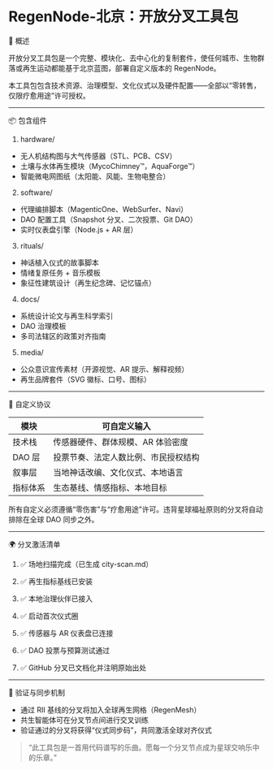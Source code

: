 # RegenNode-北京：开放分叉工具包

🧰 概述

开放分叉工具包是一个完整、模块化、去中心化的复制套件，使任何城市、生物群落或再生运动都能基于北京蓝图，部署自定义版本的 RegenNode。

本工具包包含技术资源、治理模型、文化仪式以及硬件配置——全部以“零转售，仅限疗愈用途”许可授权。

---

📦 包含组件

1. hardware/

- 无人机结构图与大气传感器（STL、PCB、CSV）
- 土壤与水体再生模块（MycoChimney™，AquaForge™）
- 智能微电网图纸（太阳能、风能、生物电整合）

2. software/

- 代理编排脚本（MagenticOne、WebSurfer、Navi）
- DAO 配置工具（Snapshot 分叉、二次投票、Git DAO）
- 实时仪表盘引擎（Node.js + AR 层）

3. rituals/

- 神话植入仪式的故事脚本
- 情绪复原任务 + 音乐模板
- 象征性建筑设计（再生纪念碑、记忆锚点）

4. docs/

- 系统设计论文与再生科学索引
- DAO 治理模板
- 多司法辖区的政策对齐指南

5. media/

- 公众意识宣传素材（开源视觉、AR 提示、解释视频）
- 再生品牌套件（SVG 徽标、口号、图标）

---

🔄 自定义协议

模块 | 可自定义输入
--- | ---
技术栈 | 传感器硬件、群体规模、AR 体验密度
DAO 层 | 投票节奏、法定人数比例、市民授权结构
叙事层 | 当地神话改编、文化仪式、本地语言
指标体系 | 生态基线、情感指标、本地目标

所有自定义必须遵循“零伤害”与“疗愈用途”许可。违背星球福祉原则的分叉将自动排除在全球 DAO 同步之外。

---

🌍 分叉激活清单

1. ✅ 场地扫描完成（已生成 city-scan.md）

2. ✅ 再生指标基线已安装

3. ✅ 本地治理伙伴已接入

4. ✅ 启动首次仪式圈

5. ✅ 传感器与 AR 仪表盘已连接

6. ✅ DAO 投票与预算测试通过

7. ✅ GitHub 分叉已文档化并注明原始出处

---

🧿 验证与同步机制

- 通过 RII 基线的分叉将加入全球再生网格（RegenMesh）
- 共生智能体可在分叉节点间进行交叉训练
- 验证通过的分叉将获得“仪式同步码”，共同激活全球对齐仪式

> “此工具包是一首用代码谱写的乐曲。愿每一个分叉节点成为星球交响乐中的乐章。”
